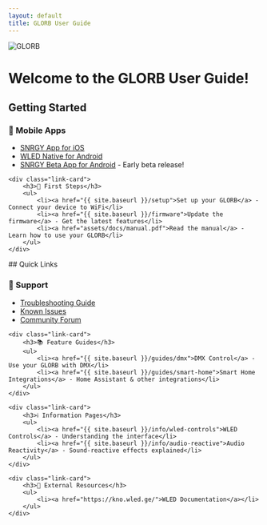 ```yaml
---
layout: default
title: GLORB User Guide
---
```


<img src="assets/images/banner.png" alt="GLORB" class="banner">

# Welcome to the GLORB User Guide!

## Getting Started

<div class="quick-links">
    <div class="link-card">
        <h3>📱 Mobile Apps</h3>
        <ul>
            <li><a href="https://apps.apple.com/us/app/snrgy/id6587549578">SNRGY App for iOS</a></li>
            <li><a href="https://play.google.com/store/apps/details?id=ca.cgagnier.wlednativeandroid&hl=en">WLED Native for Android</a></li>
            <li><a href="{{ site.baseurl }}/beta">SNRGY Beta App for Android</a> - Early beta release!</li>
        </ul>
    </div>

    <div class="link-card">
        <h3>🚀 First Steps</h3>
        <ul>
            <li><a href="{{ site.baseurl }}/setup">Set up your GLORB</a> - Connect your device to WiFi</li>
            <li><a href="{{ site.baseurl }}/firmware">Update the firmware</a> - Get the latest features</li>
            <li><a href="assets/docs/manual.pdf">Read the manual</a> - Learn how to use your GLORB</li>
        </ul>
    </div>
</div>
## Quick Links

<div class="quick-links">
    <div class="link-card">
        <h3>🔧 Support</h3>
        <ul>
            <li><a href="{{ site.baseurl }}/troubleshooting">Troubleshooting Guide</a></li>
            <li><a href="{{ site.baseurl }}/known-issues">Known Issues</a></li>
            <li><a href="https://discord.com/invite/hnQ5V2GNjh">Community Forum</a></li>
        </ul>
    </div>

    <div class="link-card">
        <h3>📚 Feature Guides</h3>
        <ul>
            <li><a href="{{ site.baseurl }}/guides/dmx">DMX Control</a> - Use your GLORB with DMX</li>
            <li><a href="{{ site.baseurl }}/guides/smart-home">Smart Home Integrations</a> - Home Assistant & other integrations</li>
        </ul>
    </div>
    
    <div class="link-card">
        <h3>ℹ️ Information Pages</h3>
        <ul>
            <li><a href="{{ site.baseurl }}/info/wled-controls">WLED Controls</a> - Understanding the interface</li>
            <li><a href="{{ site.baseurl }}/info/audio-reactive">Audio Reactivity</a> - Sound-reactive effects explained</li>
        </ul>
    </div>
    
    <div class="link-card">
        <h3>📖 External Resources</h3>
        <ul>
            <li><a href="https://kno.wled.ge/">WLED Documentation</a></li>
        </ul>
    </div>
</div>